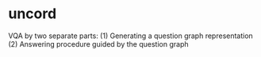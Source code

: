 # uncord
VQA by two separate parts: (1) Generating a question graph representation (2) Answering procedure guided by the question graph
